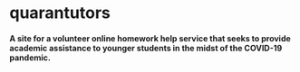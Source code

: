 # quarantutors
#### A site for a volunteer online homework help service that seeks to provide academic assistance to younger students in the midst of the COVID-19 pandemic.

